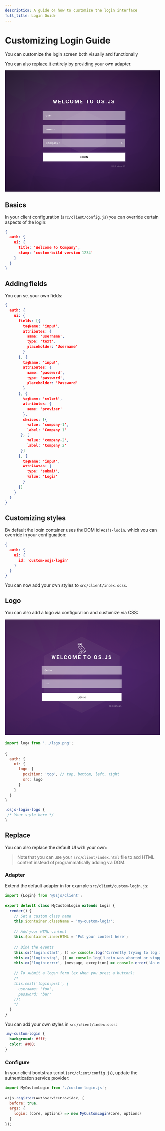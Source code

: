 ```yaml
---
description: A guide on how to customize the login interface
full_title: Login Guide
---
```


# Customizing Login Guide

You can customize the login screen both visually and functionally.

You can also [replace it entirely](#replace) by providing your own adapter.

![Login Screen Example](example.png)

## Basics

In your client configuration (`src/client/config.js`) you can override certain aspects of the login:

```json
{
  auth: {
    ui: {
      title: 'Welcome to Company',
      stamp: 'custom-build version 1234'
    }
  }
}
```

## Adding fields

You can set your own fields:

```json
{
  auth: {
    ui: {
      fields: [{
        tagName: 'input',
        attributes: {
          name: 'username',
          type: 'text',
          placeholder: 'Username'
        }
      }, {
        tagName: 'input',
        attributes: {
          name: 'password',
          type: 'password',
          placeholder: 'Password'
        }
      }, {
        tagName: 'select',
        attributes: {
          name: 'provider'
        },
        choices: [{
          value: 'company-1',
          label: 'Company 1'
       }, {
          value: 'company-2',
          label: 'Company 2'
       }]
      }, {
        tagName: 'input',
        attributes: {
          type: 'submit',
          value: 'Login'
        }
      }]
    }
  }
}
```

## Customizing styles

By default the login container uses the DOM id `#osjs-login`, which you can override in your configuration:

```json
{
  auth: {
    ui: {
      id: 'custom-osjs-login'
    }
  }
}
```

You can now add your own styles to `src/client/index.scss`.

## Logo

You can also add a logo via configuration and customize via CSS:

![Login Logo Example](example2.png)

```javascript
import logo from '../logo.png';

{
  auth: {
    ui: {
      logo: {
        position: 'top', // top, bottom, left, right
        src: logo
      }
    }
  }
}
```

```css
.osjs-login-logo {
 /* Your style here */
}
```

## Replace

You can also replace the default UI with your own:

> Note that you can use your `src/client/index.html` file to add HTML content instead of programmatically adding via DOM.

### Adapter

Extend the default adapter in for example `src/client/custom-login.js`:

```javascript
import {Login} from '@osjs/client';

export default class MyCustomLogin extends Login {
  render() {
    // Set a custom class name
    this.$container.className = 'my-custom-login';

    // Add your HTML content
    this.$container.innerHTML = 'Put your content here';

    // Bind the events
    this.on('login:start', () => console.log('Currently trying to log in...'));
    this.on('login:stop', () => console.log('Login was aborted or stopped'));
    this.on('login:error', (message, exception) => console.error('An error occured while logging in', message, exception));

    // To submit a login form (ex when you press a button):
    /*
    this.emit('login:post', {
      username: 'foo',
      password: 'bar'
    });
    */
  }
}
```


You can add your own styles in `src/client/index.scss`:

```css
.my-custom-login {
  background: #fff;
  color: #000;
}
```


### Configure

In your client bootstrap script (`src/client/config.js`), update the authentication service provider:

```javascript
import MyCustomLogin from './custom-login.js';

osjs.register(AuthServiceProvider, {
  before: true,
  args: {
    login: (core, options) => new MyCustomLogin(core, options)
  }
});
```
